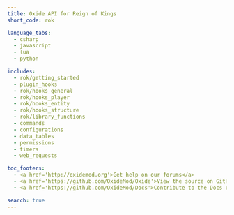 ```yaml
---
title: Oxide API for Reign of Kings
short_code: rok

language_tabs:
  - csharp
  - javascript
  - lua
  - python

includes:
  - rok/getting_started
  - plugin_hooks
  - rok/hooks_general
  - rok/hooks_player
  - rok/hooks_entity
  - rok/hooks_structure
  - rok/library_functions
  - commands
  - configurations
  - data_tables
  - permissions
  - timers
  - web_requests

toc_footers:
  - <a href='http://oxidemod.org'>Get help on our forums</a>
  - <a href='https://github.com/OxideMod/Oxide'>View the source on GitHub</a>
  - <a href='https://github.com/OxideMod/Docs'>Contribute to the Docs on GitHub</a>

search: true
---
```

